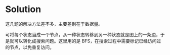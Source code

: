# Solution

这几题的解决方法差不多，主要差别在于数据量。

可将每个状态当成一个节点，从一种状态转移到另一种状态就是图上的一条边，于是就可以转化成搜索问题。这里用的是 BFS，在搜索过程中需要标记已经访问过的节点，以免重复访问。
